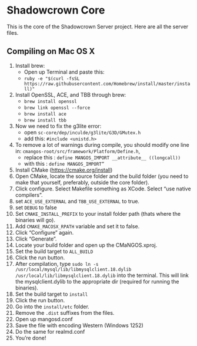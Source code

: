 # Shadowcrown Core
This is the core of the Shadowcrown Server project. Here are all the server files.
## Compiling on Mac OS X
1. Install brew:
	- Open up Terminal and paste this: 
	- ```ruby -e "$(curl -fsSL https://raw.githubusercontent.com/Homebrew/install/master/install)"```
2. Install OpenSSL, ACE, and TBB through brew:
	- ```brew install openssl```
	- ```brew link openssl --force```
	- ```brew install ace```
	- ```brew install tbb```
3. Now we need to fix the g3lite error:
	- open ```sc-core/dep/inculde/g3lite/G3D/GMutex.h```
	- add this: ```#include <unistd.h>```
4. To remove a lot of warnings during compile, you should modify one line in:  ```cmangos-root/src/framework/Platform/Define.h```,
	- replace this : ```define MANGOS_IMPORT __attribute__ ((longcall))```
	- with this : ```define MANGOS_IMPORT”```
5. Install CMake (https://cmake.org/install)
6. Open CMake, locate the source folder and the build folder (you need to make that yourself, preferably, outside the core folder).
7. Click configure. Select Makefile something as XCode. Select “use native compilers”.
8. set ```ACE_USE_EXTERNAL``` and ```TBB_USE_EXTERNAL``` to true.
9. set ```DEBUG``` to false
10. Set ```CMAKE_INSTALL_PREFIX``` to your install folder path (thats where the binaries will go).
11. Add ```CMAKE_MACOSX_RPATH``` variable and set it to false.
12. Click “Configure” again.
11. Click “Generate”.
10. Locate your build folder and open up the CMaNGOS.xproj.
11. Set the build target to ```ALL_BUILD```
12. Click the run button.
12. After compilation, type ```sudo ln -s /usr/local/mysql/lib/libmysqlclient.18.dylib /usr/local/lib/libmysqlclient.18.dylib``` into the terminal. This will link the mysqlclient.dylib to the appropriate dir (required for running the binaries).
13. Set the build target to ```install```
14. Click the run button.
15. Go into the ```install/etc``` folder.
16. Remove the ```.dist``` suffixes from the files.
17. Open up mangosd.conf
18. Save the file with encoding Western (Windows 1252)
19. Do the same for realmd.conf
17. You’re done!
